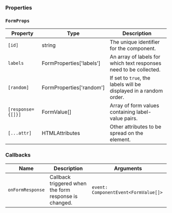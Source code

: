 ### Properties

### `FormProps`

| Property          | Type                            | Description                                                       |
| ----------------- | ------------------------------- | ----------------------------------------------------------------- |
| `[id]`            | string                          | The unique identifier for the component.                          |
| `labels`          | FormProperties['labels']        | An array of labels for which text responses need to be collected. |
| `[random]`        | FormProperties['random']        | If set to `true`, the labels will be displayed in a random order. |
| `[response={[]}]` | FormValue[]                     | Array of form values containing label-value pairs.                |
| `[...attr] `      | HTMLAttributes<HTMLFormElement> | Other attributes to be spread on the element.                     |

### Callbacks

| Name             | Description                                           | Arguments                            |
| ---------------- | ----------------------------------------------------- | ------------------------------------ |
| `onFormResponse` | Callback triggered when the form response is changed. | `event: ComponentEvent<FormValue[]>` |
